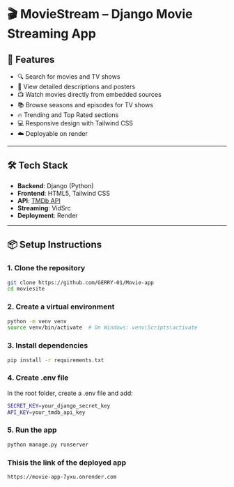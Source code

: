 # 🎬 MovieStream – Django Movie Streaming App

## 🚀 Features

- 🔍 Search for movies and TV shows
- 📃 View detailed descriptions and posters
- 📺 Watch movies directly from embedded sources
- 📚 Browse seasons and episodes for TV shows
- 🔥 Trending and Top Rated sections
- 💻 Responsive design with Tailwind CSS
- ☁️ Deployable on render

---

## 🛠 Tech Stack

- **Backend**: Django (Python)
- **Frontend**: HTML5, Tailwind CSS
- **API**: [TMDb API](https://developer.themoviedb.org/)
- **Streaming**: VidSrc
- **Deployment**: Render

---

## 📦 Setup Instructions

### 1. Clone the repository

```bash
git clone https://github.com/GERRY-01/Movie-app
cd moviesite
```

### 2. Create a virtual environment

```bash
python -m venv venv
source venv/bin/activate  # On Windows: venv\Scripts\activate
```

### 3. Install dependencies

```bash
pip install -r requirements.txt
```

### 4. Create .env file
In the root folder, create a .env file and add:

```bash
SECRET_KEY=your_django_secret_key
API_KEY=your_tmdb_api_key
```

### 5. Run the app

```bash
python manage.py runserver
```

### Thisis the link of the deployed app
```bash
https://movie-app-7yxu.onrender.com
```